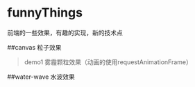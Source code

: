 # funnyThings
前端的一些效果，有趣的实现，新的技术点

##canvas 粒子效果
> demo1 雾霾颗粒效果（动画的使用requestAnimationFrame）

##water-wave 水波效果